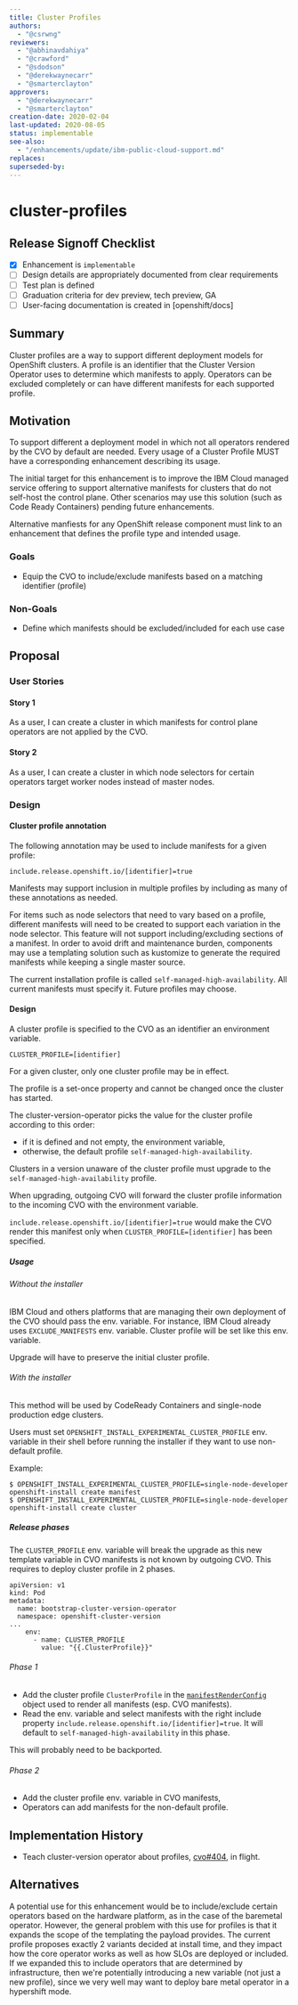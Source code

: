 ```yaml
---
title: Cluster Profiles
authors:
  - "@csrwng"
reviewers:
  - "@abhinavdahiya"
  - "@crawford"
  - "@sdodson"
  - "@derekwaynecarr"
  - "@smarterclayton"
approvers:
  - "@derekwaynecarr"
  - "@smarterclayton"
creation-date: 2020-02-04
last-updated: 2020-08-05
status: implementable
see-also:
  - "/enhancements/update/ibm-public-cloud-support.md"
replaces:
superseded-by:
---
```


# cluster-profiles

## Release Signoff Checklist

- [x] Enhancement is `implementable`
- [ ] Design details are appropriately documented from clear requirements
- [ ] Test plan is defined
- [ ] Graduation criteria for dev preview, tech preview, GA
- [ ] User-facing documentation is created in [openshift/docs]

## Summary

Cluster profiles are a way to support different deployment models for OpenShift clusters. 
A profile is an identifier that the Cluster Version Operator uses to determine
which manifests to apply. Operators can be excluded completely or can have different
manifests for each supported profile.

## Motivation

To support different a deployment model in which not all operators rendered by
the CVO by default are needed.  Every usage of a Cluster Profile MUST have a corresponding
enhancement describing its usage.  

The initial target for this enhancement is to improve the IBM Cloud managed service offering
to support alternative manifests for clusters that do not self-host the control plane.  Other
scenarios may use this solution (such as Code Ready Containers) pending future enhancements.

Alternative manfiests for any OpenShift release component must link to an enhancement that
defines the profile type and intended usage.

### Goals

- Equip the CVO to include/exclude manifests based on a matching identifier (profile)

### Non-Goals

- Define which manifests should be excluded/included for each use case

## Proposal

### User Stories

#### Story 1
As a user, I can create a cluster in which manifests for control plane operators are
not applied by the CVO.

#### Story 2
As a user, I can create a cluster in which node selectors for certain operators target
worker nodes instead of master nodes.

### Design

#### Cluster profile annotation

The following annotation may be used to include manifests for a given profile:

```
include.release.openshift.io/[identifier]=true
```

Manifests may support inclusion in multiple profiles by including as many of these annotations
as needed.

For items such as node selectors that need to vary based on a profile, different manifests
will need to be created to support each variation in the node selector. This feature will
not support including/excluding sections of a manifest. In order to avoid drift and 
maintenance burden, components may use a templating solution such as kustomize to generate
the required manifests while keeping a single master source.

The current installation profile is called `self-managed-high-availability`. All current
manifests must specify it. Future profiles may choose.

#### Design

A cluster profile is specified to the CVO as an identifier an environment variable.

```
CLUSTER_PROFILE=[identifier]
```

For a given cluster, only one cluster profile may be in effect.

The profile is a set-once property and cannot be changed once the cluster has started.

The cluster-version-operator picks the value for the cluster profile according to this order:
* if it is defined and not empty, the environment variable,
* otherwise, the default profile `self-managed-high-availability`.

Clusters in a version unaware of the cluster profile must upgrade to the `self-managed-high-availability` profile.

When upgrading, outgoing CVO will forward the cluster profile information to the incoming CVO with the environment variable.

`include.release.openshift.io/[identifier]=true` would make the CVO render this manifest only when `CLUSTER_PROFILE=[identifier]`
has been specified. 

##### Usage

###### Without the installer

IBM Cloud and others platforms that are managing their own deployment of the CVO should pass the env. variable. 
For instance, IBM Cloud already uses `EXCLUDE_MANIFESTS` env. variable. Cluster profile will be set like this env. variable.

Upgrade will have to preserve the initial cluster profile.

###### With the installer

This method will be used by CodeReady Containers and single-node production edge clusters.

Users must set `OPENSHIFT_INSTALL_EXPERIMENTAL_CLUSTER_PROFILE` env. variable in their shell before running the installer if they want to use non-default profile.

Example: 
```
$ OPENSHIFT_INSTALL_EXPERIMENTAL_CLUSTER_PROFILE=single-node-developer openshift-install create manifest
$ OPENSHIFT_INSTALL_EXPERIMENTAL_CLUSTER_PROFILE=single-node-developer openshift-install create cluster
```

##### Release phases

The `CLUSTER_PROFILE` env. variable will break the upgrade as this new template variable in CVO manifests is not known by outgoing CVO.
This requires to deploy cluster profile in 2 phases.

```
apiVersion: v1
kind: Pod
metadata:
  name: bootstrap-cluster-version-operator
  namespace: openshift-cluster-version
...
    env:
      - name: CLUSTER_PROFILE
        value: "{{.ClusterProfile}}"
```

###### Phase 1

* Add the cluster profile `ClusterProfile` in the [`manifestRenderConfig`](https://github.com/openshift/cluster-version-operator/blob/b59561c40240d2a52048923b1b94ed7385cab957/pkg/payload/render.go#L104) object used to render all manifests (esp. CVO manifests).
* Read the env. variable and select manifests with the right include property `include.release.openshift.io/[identifier]=true`.
  It will default to `self-managed-high-availability` in this phase. 

This will probably need to be backported.

###### Phase 2

* Add the cluster profile env. variable in CVO manifests,
* Operators can add manifests for the non-default profile.

## Implementation History

* Teach cluster-version operator about profiles, [cvo#404](https://github.com/openshift/cluster-version-operator/pull/404), in flight.

## Alternatives

A potential use for this enhancement would be to include/exclude certain operators based on
the hardware platform, as in the case of the baremetal operator.  However, the general problem 
with this use for profiles is that it expands the scope of the templating the payload provides. 
The current profile proposes exactly 2 variants decided at install time, and they impact 
how the core operator works as well as how SLOs are deployed or included. 
If we expanded this to include operators that are determined by infrastructure, then we're 
potentially introducing a new variable (not just a new profile), since we very well may want 
to deploy bare metal operator in a hypershift mode.
